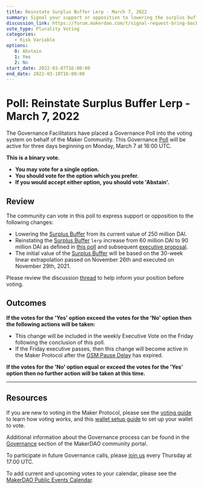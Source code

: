 ```yaml
---
title: Reinstate Surplus Buffer Lerp - March 7, 2022
summary: Signal your support or opposition to lowering the surplus buffer to reinstate its gradual increase to 90 million DAI.
discussion_link: https://forum.makerdao.com/t/signal-request-bring-back-the-mkr-burn-part-ii/13146
vote_type: Plurality Voting
categories:
   - Risk Variable
options:
   0: Abstain
   1: Yes
   2: No
start_date: 2022-03-07T16:00:00
end_date: 2022-03-10T16:00:00
---
```

# Poll: Reinstate Surplus Buffer Lerp - March 7, 2022

The Governance Facilitators have placed a Governance Poll into the voting system on behalf of the Maker Community. This Governance [Poll](https://community-development.makerdao.com/en/learn/governance/on-chain-gov) will be active for three days beginning on Monday, March 7 at 16:00 UTC.

**This is a binary vote.** 
- **You may vote for a single option.** 
- **You should vote for the option which you prefer.**
- **If you would accept either option, you should vote 'Abstain'.**

## Review

The community can vote in this poll to express support or opposition to the following changes: 
* Lowering the [Surplus Buffer](https://makerdao.world/en/learn/governance/param-system-surplus-buffer) from its current value of 250 million DAI.
* Reinstating the [Surplus Buffer](https://makerdao.world/en/learn/governance/param-system-surplus-buffer) `lerp` increase from 60 million DAI to 90 million DAI as defined in [this poll](https://vote.makerdao.com/polling/QmUqfZRv?network=mainnet#poll-detail) and subsequent [executive proposal](https://vote.makerdao.com/executive/template-executive-vote-onboarding-new-vault-types-parameter-changes-and-core-unit-budget-distributions-november-26-2021?network=mainnet#proposal-detail).
* The initial value of the [Surplus Buffer](https://makerdao.world/en/learn/governance/param-system-surplus-buffer) will be based on the 30-week linear extrapolation passed on November 26th and executed on November 29th, 2021. 

Please review the discussion [thread](https://forum.makerdao.com/t/signal-request-bring-back-the-mkr-burn-part-ii/13146) to help inform your position before voting.

## Outcomes

**If the votes for the 'Yes' option exceed the votes for the 'No' option then the following actions will be taken:**
* This change will be included in the weekly Executive Vote on the Friday following the conclusion of this poll.
* If the Friday executive passes, then this change will become active in the Maker Protocol after the [GSM Pause Delay](https://community-development.makerdao.com/en/learn/governance/param-gsm-pause-delay) has expired.

**If the votes for the 'No' option equal or exceed the votes for the 'Yes' option then no further action will be taken at this time.**

---

## Resources

If you are new to voting in the Maker Protocol, please see the [voting guide](https://community-development.makerdao.com/en/learn/governance/how-voting-works/) to learn how voting works, and this [wallet setup guide](https://community-development.makerdao.com/en/learn/governance/voting-setup/) to set up your wallet to vote.

Additional information about the Governance process can be found in the [Governance](https://community-development.makerdao.com/en/learn/governance) section of the MakerDAO community portal.

To participate in future Governance calls, please [join us](https://github.com/makerdao/community/tree/master/governance/governance-and-risk-meetings) every Thursday at 17:00 UTC.

To add current and upcoming votes to your calendar, please see the [MakerDAO Public Events Calendar](https://calendar.google.com/calendar/embed?src=makerdao.com_3efhm2ghipksegl009ktniomdk%40group.calendar.google.com&ctz=UTC&mode=week&showCalendars=0&showPrint=0).
